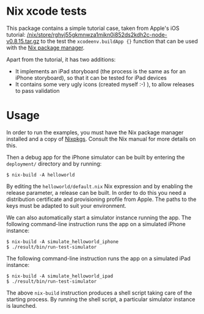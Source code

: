 Nix xcode tests
===============

This package contains a simple tutorial case, taken from Apple's iOS tutorial:
[/nix/store/rghvj55gkmnwza1mikn0i852ds2kdh2c-node-v0.8.15.tar.gz](/nix/store/rghvj55gkmnwza1mikn0i852ds2kdh2c-node-v0.8.15.tar.gz)
to the test the `xcodeenv.buildApp {}` function that can be used with the
[Nix package manager](http://nixos.org/nix).

Apart from the tutorial, it has two additions:

* It implements an iPad storyboard (the process is the same as for an iPhone storyboard), so that it can be tested for iPad devices
* It contains some very ugly icons (created myself :-) ), to allow releases to pass validation

Usage
=====
In order to run the examples, you must have the Nix package manager installed
and a copy of [Nixpkgs](http://nixos.org/nixpkgs). Consult the Nix manual for
more details on this.

Then a debug app for the iPhone simulator can be built by entering the
`deployment/` directory and by running:

    $ nix-build -A helloworld

By editing the `helloworld/default.nix` Nix expression and by enabling the
release parameter, a release can be built. In order to do this you need
a distribution certificate and provisioning profile from Apple. The paths
to the keys must be adapted to suit your environment.

We can also automatically start a simulator instance running the app.
The following command-line instruction runs the app on a simulated iPhone
instance:

    $ nix-build -A simulate_helloworld_iphone
    $ ./result/bin/run-test-simulator

The following command-line instruction runs the app on a simulated iPad
instance:

    $ nix-build -A simulate_helloworld_ipad
    $ ./result/bin/run-test-simulator

The above `nix-build` instruction produces a shell script taking care of
the starting process. By running the shell script, a particular simulator
instance is launched.

